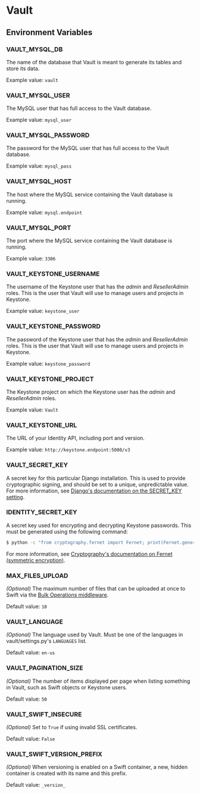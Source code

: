 # Vault

## Environment Variables

### VAULT_MYSQL_DB

The name of the database that Vault is meant to generate its tables and store its data.

Example value: `vault`


### VAULT_MYSQL_USER

The MySQL user that has full access to the Vault database.

Example value: `mysql_user`


### VAULT_MYSQL_PASSWORD

The password for the MySQL user that has full access to the Vault database.

Example value: `mysql_pass`


### VAULT_MYSQL_HOST

The host where the MySQL service containing the Vault database is running.

Example value: `mysql.endpoint`


### VAULT_MYSQL_PORT

The port where the MySQL service containing the Vault database is running.

Example value: `3306`


### VAULT_KEYSTONE_USERNAME

The username of the Keystone user that has the *admin* and *ResellerAdmin* roles. This is the user that Vault will use to manage users and projects in Keystone.

Example value: `keystone_user`


### VAULT_KEYSTONE_PASSWORD

The password of the Keystone user that has the *admin* and *ResellerAdmin* roles. This is the user that Vault will use to manage users and projects in Keystone.

Example value: `keystone_password`


### VAULT_KEYSTONE_PROJECT

The Keystone project on which the Keystone user has the *admin* and *ResellerAdmin* roles.

Example value: `Vault`


### VAULT_KEYSTONE_URL

The URL of your Identity API, including port and version.

Example value: `http://keystone.endpoint:5000/v3`


### VAULT_SECRET_KEY

A secret key for this particular Django installation. This is used to provide cryptographic signing, and should be set to a unique, unpredictable value. For more information, see [Django's documentation on the SECRET_KEY setting](https://docs.djangoproject.com/en/3.0/ref/settings/#std:setting-SECRET_KEY).


### IDENTITY_SECRET_KEY

A secret key used for encrypting and decrypting Keystone passwords. This must be generated using the following command:
``` bash
$ python -c "from cryptography.fernet import Fernet; print(Fernet.generate_key())"
```
For more information, see [Cryptography's documentation on Fernet (symmetric encryption)](https://cryptography.io/en/latest/fernet/).


### MAX_FILES_UPLOAD

*(Optional)* The maximum number of files that can be uploaded at once to Swift via the [Bulk Operations middleware](https://www.swiftstack.com/docs/admin/middleware/bulk.html).

Default value: `10`


### VAULT_LANGUAGE

*(Optional)* The language used by Vault. Must be one of the languages in vault/settings.py's `LANGUAGES` list.

Default value: `en-us`


### VAULT_PAGINATION_SIZE

*(Optional)* The number of items displayed per page when listing something in Vault, such as Swift objects or Keystone users.

Default value: `50`


### VAULT_SWIFT_INSECURE

*(Optional)* Set to `True` if using invalid SSL certificates.

Default value: `False`


### VAULT_SWIFT_VERSION_PREFIX

*(Optional)* When versioning is enabled on a Swift container, a new, hidden container is created with its name and this prefix.

Default value: `_version_`
